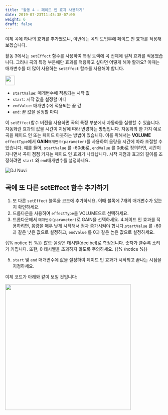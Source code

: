 ```yaml
---
title: "활동 4 - 페이드 인 효과 사용하기"
date: 2019-07-23T11:45:38-07:00
weight: 6
draft: false
---
```


이제 곡에 하나의 효과를 추가했으니, 이번에는 곡의 도입부에 페이드 인 효과를 적용해 보겠습니다.

활동 3에서는 `setEffect` 함수를 사용하여 특정 트랙에 곡 전체에 걸쳐 효과를 적용했습니다. 그러나 곡의 특정 부분에만 효과를 적용하고 싶다면 어떻게 해야 할까요? 이때는 매개변수를 더 많이 사용하는 `setEffect` 함수를 사용해야 합니다.

<img src="../img/screenshot-seteffect2.png" height="30"/>

- `startValue`: 매개변수에 적용되는 시작 값
- `start`: 시작 값을 설정할 마디
- `endValue`: 매개변수에 적용되는 끝 값
- `end`: 끝 값을 설정할 마디

이 `setEffect`함수 버전을 사용하면 곡의 특정 부분에서 자동화를 실행할 수 있습니다. 자동화란 효과의 값을 시간이 지남에 따라 변경하는 방법입니다. 자동화의 한 가지 예로 곡을 페이드 인 또는 페이드 아웃하는 방법이 있습니다. 이를 위해서는 **VOLUME** `effectType`에서 **GAIN**`매개변수(parameter)`를 사용하여 음량을 시간에 따라 조절할 수 있습니다. 예를 들어, `startValue` 를 -60db로, `endValue` 를 0db로 정의하면, 시간이 지나면서 곡이 점점 커지는 페이드 인 효과가 나타납니다. 시작 지점과 효과의 길이를 조정하려면 `start` 와 `end`매개변수를 설정하세요.

![DJ Nuvi](https://media.giphy.com/media/OTk8FTCvQ5WQQfJqVf/giphy.gif)

## 곡에 또 다른 setEffect 함수 추가하기

1. 또 다른 `setEffect` 블록을 코드에 추가하세요. 이때 블록에 7개의 매개변수가 있는지 확인하세요.
2. 드롭다운을 사용하여 `effectType`을 VOLUME으로 선택하세요.
3. 드롭다운에서 `매개변수(parameter)`로 GAIN을 선택하세요.
4.페이드 인 효과를 적용하려면, 음량을 매우 낮게 시작해서 점차 증가시켜야 합니다.`startValue` 를 -60과 같은 낮은 값으로 설정하고, `endValue` 를 0과 같은 높은 값으로 설정하세요.

{{% notice 팁 %}}
*힌트:* 음량은 데시벨(decibel)로 측정됩니다. 숫자가 클수록 소리가 커집니다. 또한, 0 데시벨을 초과하지 않도록 주의하세요.
{{% /notice %}}

5. `start` 및 `end` 매개변수에 값을 설정하여 페이드 인 효과가 시작되고 끝나는 시점을 지정하세요.

이제 코드가 아래와 같이 보일 것입니다:


<img src="../img/screenshot-set-effect-2.png" height="400"/>
